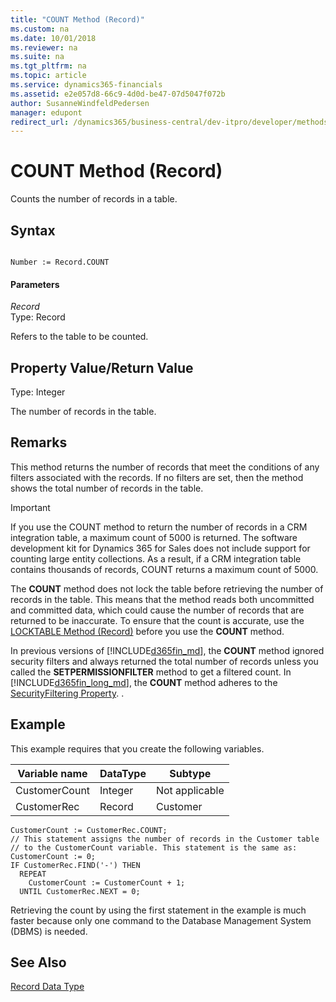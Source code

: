 ```yaml
---
title: "COUNT Method (Record)"
ms.custom: na
ms.date: 10/01/2018
ms.reviewer: na
ms.suite: na
ms.tgt_pltfrm: na
ms.topic: article
ms.service: dynamics365-financials
ms.assetid: e2e057d8-66c9-4d0d-be47-07d5047f072b
author: SusanneWindfeldPedersen
manager: edupont
redirect_url: /dynamics365/business-central/dev-itpro/developer/methods-auto/library
---
```


 

# COUNT Method (Record)
Counts the number of records in a table.  

## Syntax  

```  

Number := Record.COUNT  
```  

#### Parameters  
 *Record*  
 Type: Record  

 Refers to the table to be counted.  

## Property Value/Return Value  
 Type: Integer  

 The number of records in the table.  

## Remarks  
 This method returns the number of records that meet the conditions of any filters associated with the records. If no filters are set, then the method shows the total number of records in the table.

> [!IMPORTANT]
> If you use the COUNT method to return the number of records in a CRM integration table, a maximum count of 5000 is returned. The software development kit for Dynamics 365 for Sales does not include support for counting large entity collections. As a result, if a CRM integration table contains thousands of records, COUNT returns a maximum count of 5000.  
>
>  The **COUNT** method does not lock the table before retrieving the number of records in the table. This means that the method reads both uncommitted and committed data, which could cause the number of records that are returned to be inaccurate. To ensure that the count is accurate, use the [LOCKTABLE Method \(Record\)](devenv-LOCKTABLE-Method-Record.md) before you use the **COUNT** method.  

 In previous versions of [!INCLUDE[d365fin_md](../includes/d365fin_md.md)], the **COUNT** method ignored security filters and always returned the total number of records unless you called the **SETPERMISSIONFILTER** method to get a filtered count. In [!INCLUDE[d365fin_long_md](../includes/d365fin_long_md.md)], the **COUNT** method adheres to the [SecurityFiltering Property](../properties/devenv-SecurityFiltering-Property.md). <!--Links For more information, see [Security Filter Modes](Security-Filter-Modes.md)-->.  

## Example  
 This example requires that you create the following variables.  

|Variable name|DataType|Subtype|  
|-------------------|--------------|-------------|  
|CustomerCount|Integer|Not applicable|  
|CustomerRec|Record|Customer|  

```  
CustomerCount := CustomerRec.COUNT;  
// This statement assigns the number of records in the Customer table  
// to the CustomerCount variable. This statement is the same as:  
CustomerCount := 0;  
IF CustomerRec.FIND('-') THEN  
  REPEAT  
    CustomerCount := CustomerCount + 1;  
  UNTIL CustomerRec.NEXT = 0;  
```  

 Retrieving the count by using the first statement in the example is much faster because only one command to the Database Management System \(DBMS\) is needed.  

## See Also  
 [Record Data Type](../datatypes/devenv-Record-Data-Type.md)
